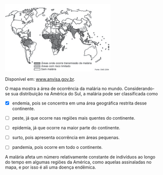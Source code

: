 

![](6bf9be36-e33c-8fe1-605c-8a5f76ce2fb7.png)

Disponível em: www.anvisa.gov.br.

O mapa mostra a área de ocorrência da malária no mundo. Considerando-se sua distribuição na América do Sul, a malária pode ser classificada como



- [x] endemia, pois se concentra em uma área geográfica restrita desse continente.
- [ ] peste, já que ocorre nas regiões mais quentes do continente.
- [ ] epidemia, já que ocorre na maior parte do continente.
- [ ] surto, pois apresenta ocorrência em áreas pequenas.
- [ ] pandemia, pois ocorre em todo o continente.


A malária afeta um número relativamente constante de indivíduos ao longo do tempo em algumas regiões da América, como aquelas assinaladas no mapa, e por isso é ali uma doença endêmica.
